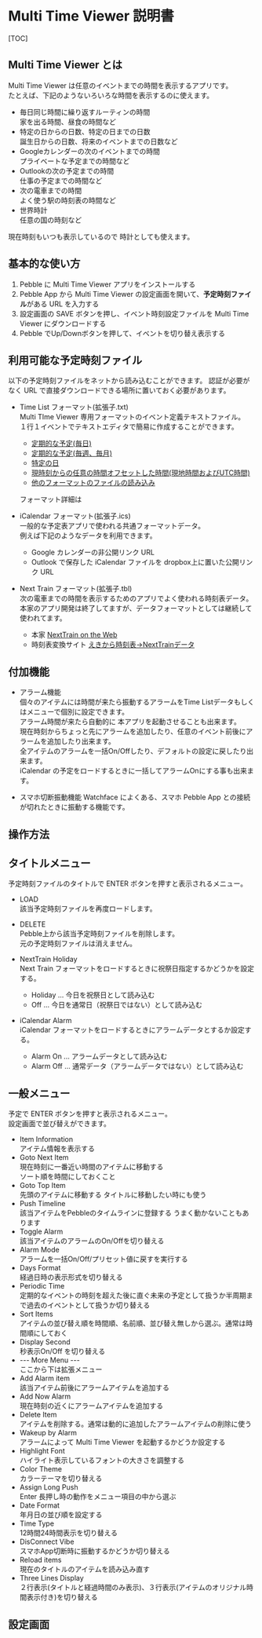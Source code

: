 # Multi Time Viewer 説明書

[TOC]

## Multi Time Viewer とは

Multi Time Viewer は任意のイベントまでの時間を表示するアプリです。  
たとえば、下記のようないろいろな時間を表示するのに使えます。

- 毎日同じ時間に繰り返すルーティンの時間  
  家を出る時間、昼食の時間など
- 特定の日からの日数、特定の日までの日数  
  誕生日からの日数、将来のイベントまでの日数など
- Googleカレンダーの次のイベントまでの時間  
  プライベートな予定までの時間など
- Outlookの次の予定までの時間  
  仕事の予定までの時間など
- 次の電車までの時間  
  よく使う駅の時刻表の時間など
- 世界時計  
  任意の国の時刻など

現在時刻もいつも表示しているので 時計としても使えます。


## 基本的な使い方

1. Pebble に Multi Time Viewer アプリをインストールする
2. Pebble App から Multi Time Viewer の設定画面を開いて、**予定時刻ファイル**がある URL を入力する
3. 設定画面の SAVE ボタンを押し、イベント時刻設定ファイルを Multi Time Viewer にダウンロードする
4. Pebble でUp/Downボタンを押して、イベントを切り替え表示する


## 利用可能な予定時刻ファイル

以下の予定時刻ファイルをネットから読み込むことができます。
認証が必要がなく URL で直接ダウンロードできる場所に置いておく必要があります。

- Time List フォーマット(拡張子.txt)  
  Multi TIme Viewer 専用フォーマットのイベント定義テキストファイル。  
  １行１イベントでテキストエディタで簡易に作成することができます。
  + [定期的な予定(毎日)](MTVdailySample.txt)
  + [定期的な予定(毎週、毎月)](MTVmonthSample.txt)
  + [特定の日](MTVyearSample.txt)
  + [現時刻からの任意の時間オフセットした時間(現地時間およびUTC時間)](MTVworldSample.txt)
  + [他のフォーマットのファイルの読み込み](MTVdailySample2.txt)

  フォーマット詳細は  

- iCalendar フォーマット(拡張子.ics)  
  一般的な予定表アプリで使われる共通フォーマットデータ。  
  例えば下記のようなデータを利用できます。
  + Google カレンダーの非公開リンク URL
  + Outlook で保存した iCalendar ファイルを dropbox上に置いた公開リンク URL

- Next Train フォーマット(拡張子.tbl)  
  次の電車までの時間を表示するためのアプリでよく使われる時刻表データ。  
  本家のアプリ開発は終了してますが、データフォーマットとしては継続して使われてます。 
  + 本家 [NextTrain on the Web](http://office.toyolab.com/nexttrain/)
  + 時刻表変換サイト [えきから時刻表→NextTrainデータ](http://toshi-u.sakura.ne.jp/tt2tbl/ej2tbl.html)


## 付加機能

- アラーム機能   
  個々のアイテムには時間が来たら振動するアラームをTime Listデータもしくはメニューで個別に設定できます。  
  アラーム時間が来たら自動的に 本アプリを起動させることも出来ます。  
  現在時刻からちょっと先にアラームを追加したり、任意のイベント前後にアラームを追加したり出来ます。  
  全アイテムのアラームを一括On/Offしたり、デフォルトの設定に戻したり出来ます。  
  iCalendar の予定をロードするときに一括してアラームOnにする事も出来ます。

- スマホ切断振動機能
  Watchface によくある、スマホ Pebble App との接続が切れたときに振動する機能です。


## 操作方法




## タイトルメニュー  

予定時刻ファイルのタイトルで ENTER ボタンを押すと表示されるメニュー。  

- LOAD  
  該当予定時刻ファイルを再度ロードします。

- DELETE  
  Pebble上から該当予定時刻ファイルを削除します。  
  元の予定時刻ファイルは消えません。

- NextTrain Holiday  
  Next Train フォーマットをロードするときに祝祭日指定するかどうかを設定する。
  + Holiday ... 今日を祝祭日として読み込む
  + Off ... 今日を通常日（祝祭日ではない）として読み込む

- iCalendar Alarm  
  iCalendar フォーマットをロードするときにアラームデータとするか設定する。
  + Alarm On ... アラームデータとして読み込む
  + Alarm Off ... 通常データ（アラームデータではない）として読み込む

## 一般メニュー  

予定で ENTER ボタンを押すと表示されるメニュー。  
設定画面で並び替えができます。

- Item Information  
  アイテム情報を表示する
- Goto Next Item  
  現在時刻に一番近い時間のアイテムに移動する  
  ソート順を時間にしておくこと
- Goto Top Item  
  先頭のアイテムに移動する
  タイトルに移動したい時にも使う
- Push Timeline  
  該当アイテムをPebbleのタイムラインに登録する
  うまく動かないこともあります
- Toggle Alarm  
  該当アイテムのアラームのOn/Offを切り替える
- Alarm Mode  
  アラームを一括On/Off/プリセット値に戻すを実行する
- Days Format  
  経過日時の表示形式を切り替える
- Periodic Time  
  定期的なイベントの時刻を超えた後に直ぐ未来の予定として扱うか半周期まで過去のイベントとして扱うか切り替える
- Sort Items  
  アイテムの並び替え順を時間順、名前順、並び替え無しから選ぶ。通常は時間順にしておく
- Display Second  
  秒表示On/Off を切り替える
- --- More Menu ---  
  ここから下は拡張メニュー
- Add Alarm item  
  該当アイテム前後にアラームアイテムを追加する
- Add Now Alarm  
  現在時刻の近くにアラームアイテムを追加する
- Delete Item  
  アイテムを削除する。通常は動的に追加したアラームアイテムの削除に使う
- Wakeup by Alarm  
  アラームによって Multi Time Viewer を起動するかどうか設定する
- Highlight Font  
  ハイライト表示しているフォントの大きさを調整する
- Color Theme  
  カラーテーマを切り替える
- Assign Long Push  
  Enter 長押し時の動作をメニュー項目の中から選ぶ
- Date Format  
  年月日の並び順を設定する
- Time Type  
  12時間24時間表示を切り替える
- DisConnect Vibe  
  スマホApp切断時に振動するかどうか切り替える
- Reload items  
  現在のタイトルのアイテムを読み込み直す
- Three Lines Display  
  ２行表示(タイトルと経過時間のみ表示)、３行表示(アイテムのオリジナル時間表示付き)を切り替える

## 設定画面 

